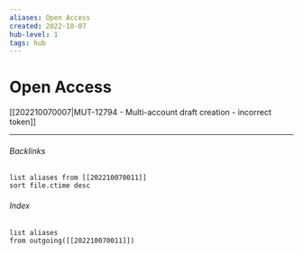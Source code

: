 ```yaml
---
aliases: Open Access
created: 2022-10-07
hub-level: 1
tags: hub
---
```


# Open Access

[[202210070007|MUT-12794 - Multi-account draft creation - incorrect token]]

---
###### Backlinks

```dataview
list aliases from [[202210070011]]
sort file.ctime desc
```

###### Index
```dataview
list aliases
from outgoing([[202210070011]])
```


